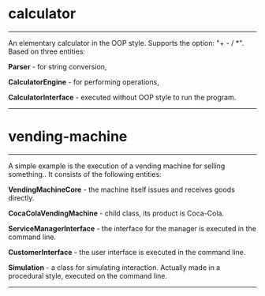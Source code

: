 # calculator

***
An elementary calculator in the OOP style. Supports the option: "+ - / *". 
Based on three entities: 

**Parser** - for string conversion,

**CalculatorEngine** - for performing operations, 

**CalculatorInterface** - executed without OOP style to run the program.
***


# vending-machine

***
A simple example is the execution of a vending machine for selling something.. 
It consists of the following entities: 

**VendingMachineCore** - the machine itself issues and receives goods directly.

**CocaColaVendingMachine** - child class, its product is Coca-Cola.

**ServiceManagerInterface** - the interface for the manager is executed in the command line.

**CustomerInterface** - the user interface is executed in the command line.

**Simulation** - a class for simulating interaction. Actually made in a procedural style, executed on the command line.
***
